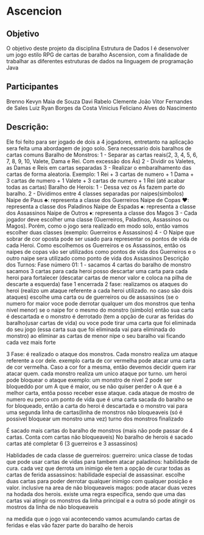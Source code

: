 # Ascencion
## Objetivo
O objetivo deste projeto da disciplina Estrutura de Dados I é desenvolver um jogo estilo RPG de cartas de baralho Ascension, com a finalidade de trabalhar as diferentes estruturas de dados na linguagem de programação Java

## Participantes
Brenno Kevyn Maia de Souza
Davi Rabelo Clemente
João Vitor Fernandes de Sales
Luiz Ryan Borges da Costa
Vinicius Feliciano Alves do Nascimento

## Descrição:
Ele foi feito para ser jogado de dois a 4 jogadores, entretanto na aplicação sera feita uma abordagem de jogo solo. Sera necessario dois baralhos de cartas comuns
Baralho de Monstros: 
  1 - Separar as cartas reais(2, 3, 4, 5, 6, 7, 8, 9, 10, Valete, Dama e Rei. Com excessão dos Ás)
  2 - Dividir os Valetes, as Damas e Reis em cartas separadas
  3 - Realizar o embaralhamento das cartas de forma aleatoria. Exemplo: 1 Rei + 3 cartas de numero + 1 Dama + 3 cartas de numero + 1 Valete + 3 cartas de numero + 1 Rei (até acabar todas as cartas)
Baralho de Herois: 
  1 - Dessa vez os Ás fazem parte do baralho. 
  2 - Dividimos entre 4 classes separadas por naipes(simbolos)
    Naipe de Paus ♣: representa a classe dos Guerreiros
    Naipe de Copas ♥: representa a classe dos Paladinos
    Naipe de Espadas ♠: representa a classe dos Assassinos
    Naipe de Outros ♦: representa a classe dos Magos
  3 - Cada jogador deve escolher uma classe (Guerreiros, Paladinos, Assassinos ou Magos). Porém, como o jogo sera realizado em modo solo, então vamos escolher duas classes (exemplo: Guerreiros e Assassinos)
  4 - O Naipe que sobrar de cor oposta pode ser usado para representar os pontos de vida de cada Heroi. Como escolhemos os Guerreiros e os Assassinos, então os naipes de copas vão ser utilizados como pontos de vida dos Guerreiros e o outro naipe sera utilizado como ponto de vida dos Assassinos
Descrição dos Turnos:
  Fase número 01:
    1 - sacamos 4 cartas do baralho de monstro
  sacamos 3 cartas para cada heroi
    posso descartar uma carta para cada heroi para fortalecer (descatar cartas de menor valor e coloca na pilha de descarte a esquerda)
    fase 1 encerrada
  2 fase:
    realizamos os ataques do heroi (realizo um ataque referente a cada heroi utilizado. no caso são dois ataques)
      escolhe uma carta ou de guerreiros ou de assassinos (se o numero for maior voce pode derrotar qualquer um dos monstros que tenha nivel menor)
      se o naipe for o mesmo do monstro (simbolo) então sua carta é descartada e o monstro é derrotado (tem a opção de curar as feridas do baralho(usar cartas de vida) ou voce pode tirar uma carta que foi eliminada do seu jogo (essa carta sua que foi eliminada vai para eliminada do monstro) ao eliminar as cartas de menor nipe o seu baralho vai ficando cada vez mais forte
      
  3 Fase:
    é realizado o ataque dos monstros. Cada monstro realiza um ataque referente a cor dele. exemplo carta de cor vermelha pode atacar uma carta de cor vermelha.
    Caso a cor for a mesma, então devemos decidir quem irar atacar quem. cada monstro realiza um unico ataque por turno. um heroi pode bloquear o ataque 
    exemplo: um monstro de nivel 2 pode ser bloqueddo por um A que é maior, ou se não quiser perder o A que é a melhor carta, entõa posso receber esse ataque.
    cada ataque de mostro de numero eu perco um ponto de vida que é uma carta sacada do baralho
    se for bloqueado, então a carta do heroi é descartada e o monstro vai para uma segunda linha de cartas(linha de monstros não bloqueaveis (só é possivel bloquear um monstro uma vez)
    turno dos monstros finalizado
  
  É sacado mais cartas do baralho de monstros (mais não pode passar de 4 cartas. Conta com cartas não bloqueaveis)
  No baralho de herois é sacado cartas até completar 6 (3 guerreiros e 3 assassinos)
 
Hablidades de cada classe de guerreiros:
  guerreiro: unica classe de todas que pode usar cartas de vidas para tambem atacar
  paladinos: habilidade de cura. cada vez que derrota um inimigo ele tem a opção de curar todas as cartas de ferida
  assassinos: habilidade especial de assassinar. escolhe duas cartas para poder derrotar qualquer inimigo com qualquer posição e valor. inclusive na area de não bloqueaveis
  magos: pode atacar duas vezes na hodada dos herois. existe uma regra especifica, sendo que uma das cartas vai atingir os monstros da linha principal e a outra só pode atingir os mostros da linha de não bloqueaveis
  
  na medida que o jogo vai acontecendo vamos acumulando cartas de feridas e elas vão fazer parte do baralho de herois
